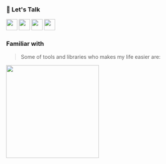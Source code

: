 ### 💬  Let's Talk

<a href="https://linkedin.com/in/tuxanasgr"><img width="30px" src="https://skillicons.dev/icons?i=linkedin&theme=dark&perline=1"/></a>
<a href="https://codepen.io/tuxanasgr"><img width="30px" src="https://skillicons.dev/icons?i=codepen&theme=dark&perline=1"/></a>
<a href="https://instagram.com/tuxanasgr"><img width="30px" src="https://skillicons.dev/icons?i=instagram&theme=dark&perline=1"/></a>
<a href="mailto:alexanastagr@gmail.com"><img width="30px" src="https://skillicons.dev/icons?i=gmail&theme=light&perline=1"/></a>

### Familiar with

> Some of tools and libraries who makes my life easier are:

<img src="https://skillicons.dev/icons?i=sass,ts,js,react,redux,nextjs,jest,docker,wordpress,vscode,alpinejs,tailwind,vite,git&theme=dark&perline=7" width="250px"/>
